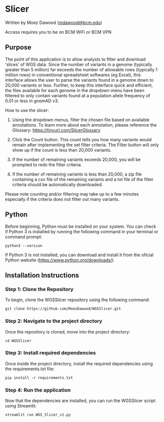 # Slicer
Written by Moez Dawood (mdawood@bcm.edu)

Access requires you to be on BCM WiFi or BCM VPN

## Purpose
The point of this application is to allow analysts to filter and download 'slices' of WGS data. Since the number of variants in a genome (typically greater than 5 million) far exceeds the number of allowable rows (typically 1 million rows) in conventional spreadsheet softwares (eg Excel), this interface allows the user to parse the variants found in a genome down to 20,000 variants or less. Further, to keep this interface quick and efficient, the files available for each genome in the dropdown menu have been filtered to only contain variants found at a population allele frequency of 0.01 or less in gnomAD v3.

How to use the slicer:

1. Using the dropdown menus, filter the chosen file based on available annotations. To learn more about each annotation, please reference the Glossary: https://tinyurl.com/SlicerGlossary

2. Click the Count button. This count tells you how many variants would remain after implementing the set filter criteria. The Filter button will only show up if the count is less than 20,000 variants.

3. If the number of remaining variants exceeds 20,000, you will be prompted to redo the filter criteria.

4. If the number of remaining variants is less than 20,000, a zip file containing a csv file of the remaining variants and a txt file of the filter criteria should be automatically downloaded.

Please note counting and/or filtering may take up to a few minutes especially if the criteria does not filter out many variants.


## Python 

Before beginning, Python must be installed on your system. You can check if Python 3 is installed by running the following command in your terminal or command prompt:
```
python3 --version
```
If Python 3 is not installed, you can download and install it from the oficial Python website (https://www.python.org/downloads/).


## Installation Instructions

### Step 1: Clone the Repository
To begin, clone the WGSSlicer repository using the following command:
```
git clone https://github.com/MoezDawood/WGSSlicer.git
```

### Step 2: Navigate to the project directory
Once the repository is cloned, move into the project directory:
```
cd WGSSlicer  
```

### Step 3: Install required dependencies
Once inside the project directory, install the required dependencies using the requirements.txt file:
```
pip install -r requirements.txt
```

### Step 4: Run the application
Now that the dependencies are installed, you can run the WGSSlicer script using Streamlit:
```
streamlit run WGS_Slicer_v1.py
```
